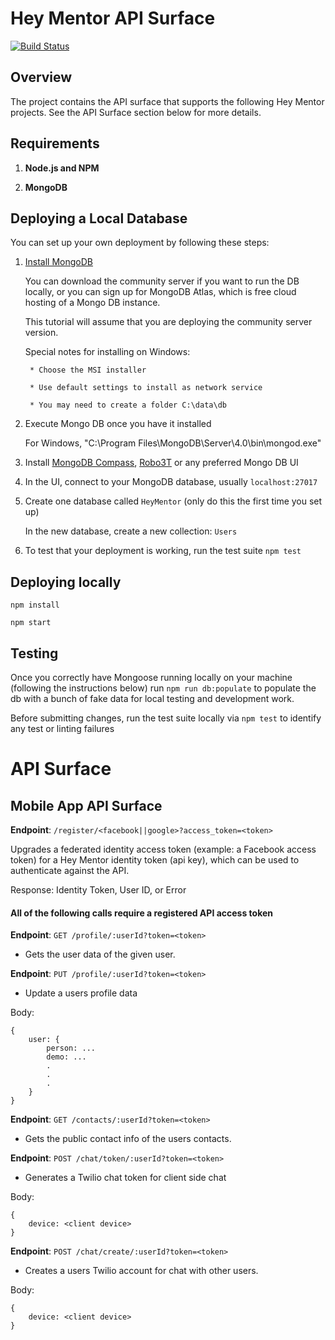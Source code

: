 # Hey Mentor API Surface

[![Build Status](https://travis-ci.com/Hey-Mentor/apis.svg?branch=master)](https://travis-ci.com/Hey-Mentor/apis)

## Overview

The project contains the API surface that supports the following Hey Mentor projects. See the API Surface section below for more details.

## Requirements

1. __Node.js and NPM__

2. __MongoDB__

## Deploying a Local Database

You can set up your own deployment by following these steps:

1. [Install MongoDB](https://docs.mongodb.com/v3.2/administration/install-community/)

    You can download the community server if you want to run the DB locally, or you can sign up for MongoDB Atlas, which is free cloud hosting of a Mongo DB instance.

    This tutorial will assume that you are deploying the community server version.

    Special notes for installing on Windows:

        * Choose the MSI installer

        * Use default settings to install as network service

        * You may need to create a folder C:\data\db


2. Execute Mongo DB once you have it installed

    For Windows, "C:\Program Files\MongoDB\Server\4.0\bin\mongod.exe"


3. Install [MongoDB Compass](https://www.mongodb.com/products/compass), [Robo3T](https://robomongo.org/) or any preferred Mongo DB UI

4. In the UI, connect to your MongoDB database, usually `localhost:27017`

5. Create one database called `HeyMentor` (only do this the first time you set up)

    In the new database, create a new collection: `Users`

9. To test that your deployment is working, run the test suite `npm test`

## Deploying locally

`npm install`

`npm start`

## Testing

Once you correctly have Mongoose running locally on your machine (following the instructions below) run `npm run db:populate` to populate the db with a bunch of fake data for local testing and development work.

Before submitting changes, run the test suite locally via `npm test` to identify any test or linting failures


# API Surface

## Mobile App API Surface

__Endpoint__: `/register/<facebook||google>?access_token=<token>`

Upgrades a federated identity access token (example: a Facebook access token) for a Hey Mentor identity token (api key), which can be used to authenticate against the API.

Response: Identity Token, User ID, or Error

#### All of the following calls require a registered API access token 


__Endpoint__: `GET /profile/:userId?token=<token>`

- Gets the user data of the given user.

__Endpoint__: `PUT /profile/:userId?token=<token>`

- Update a users profile data

Body: 
```
{
    user: {
        person: ...
        demo: ...
        .
        .
        .
    }
}
```

__Endpoint__: `GET /contacts/:userId?token=<token>`

- Gets the public contact info of the users contacts.

__Endpoint__: `POST /chat/token/:userId?token=<token>`

- Generates a Twilio chat token for client side chat

Body: 
```
{
    device: <client device>
}
```

__Endpoint__: `POST /chat/create/:userId?token=<token>`

- Creates a users Twilio account for chat with other users.

Body: 
```
{
    device: <client device>
}
```
